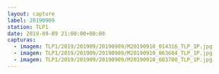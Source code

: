 ```yaml
---
layout: capture
label: 20190909
station: TLP1
date: 2019-09-09 21:00:00+00:00
capturas:
  - imagem: TLP1/2019/201909/20190909/M20190910_014316_TLP_1P.jpg
  - imagem: TLP1/2019/201909/20190909/M20190910_063604_TLP_1P.jpg
  - imagem: TLP1/2019/201909/20190909/M20190910_083700_TLP_1P.jpg
---
```

